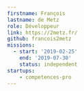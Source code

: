 ```yaml
---
firstname: François
lastname: de Metz
role: Développeur
link: https://2metz.fr/
github: francois2metz
missions:
  - start: '2019-02-25'
    end: '2019-07-30'
    status: independent
startups:
    - competences-pro
---
```

